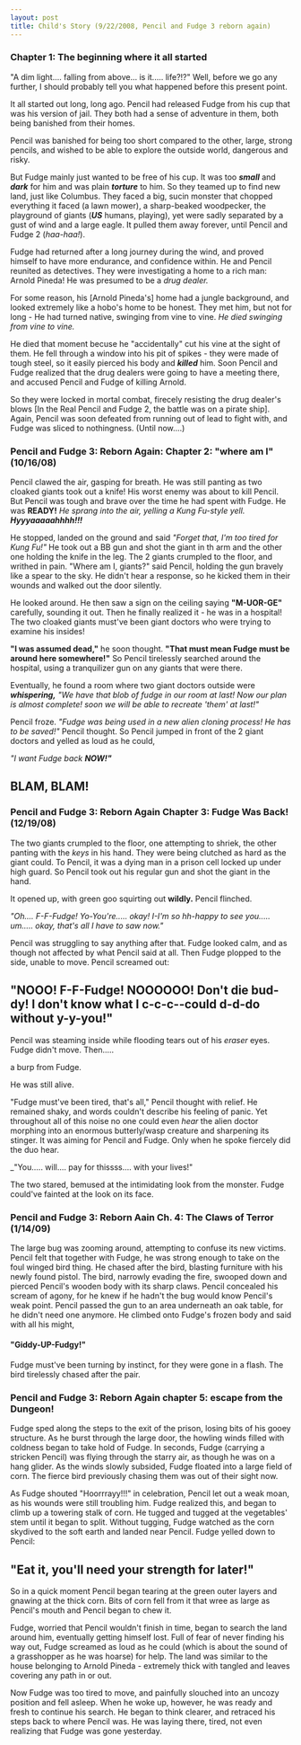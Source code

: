 ```yaml
---
layout: post
title: Child's Story (9/22/2008, Pencil and Fudge 3 reborn again)
---
```


### Chapter 1: The beginning where it all started

"A dim light.... falling from above... is it..... life?!?" Well, before we go any further, I should probably tell you what happened before this present point.

It all started out long, long ago. Pencil had released Fudge from his cup that was his version of jail. They both had a sense of adventure in them, both being banished from their homes.

Pencil was banished for being too short compared to the other, large, strong pencils, and wished to be able to explore the outside world, dangerous and risky. 

But Fudge mainly just wanted to be free of his cup. It was too _**small**_ and _**dark**_ for him and was plain _**torture**_ to him. So they teamed up to find new land, just like Columbus. They faced a big, sucin monster that chopped everything it faced (a lawn mower), a sharp-beaked woodpecker, the playground of giants (_**US**_ humans, playing), yet were sadly separated by a gust of wind and a large eagle. It pulled them away forever, until Pencil and Fudge 2 (_haa-haa!_). 

Fudge had returned after a long journey during the wind, and proved himself to have more endurance, and confidence within. He and Pencil reunited as detectives. They were investigating a home to a rich man: Arnold Pineda! He was presumed to be a _drug dealer._

For some reason, his [Arnold Pineda's] home had a jungle background, and looked extremely like a hobo's home to be honest. They met him, but not for long - He had turned native, swinging from vine to vine. _He died swinging from vine to vine._

He died that moment becuse he "accidentally" cut his vine at the sight of them. He fell through a window into his pit of spikes - they were made of tough steel, so it easily pierced his body and _**killed**_ him. Soon Pencil and Fudge realized that the drug dealers were going to have a meeting there, and accused Pencil and Fudge of killing Arnold. 

So they were locked in mortal combat, firecely resisting the drug dealer's blows [In the Real Pencil and Fudge 2, the battle was on a pirate ship]. Again, Pencil was soon defeated from running out of lead to fight with, and Fudge was sliced to nothingness. (Until now....)

### Pencil and Fudge 3: Reborn Again: Chapter 2: "where am I" (10/16/08)

Pencil clawed the air, gasping for breath. He was still panting as two cloaked giants took out a knife! His worst enemy was about to kill Pencil. But Pencil was tough and brave over the time he had spent with Fudge. He was **READY!** 
_He sprang into the air, yelling a Kung Fu-style yell._ _**Hyyyaaaaahhhh!!!**_ 

He stopped, landed on the ground and said _"Forget that, I'm too tired for Kung Fu!"_ He took out a BB gun and shot the giant in th arm and the other one holding the knife in the leg. The 2 giants crumpled to the floor, and writhed in pain. "Where am I, giants?" said Pencil, holding the gun bravely like a spear to the sky. He didn't hear a response, so he kicked them in their wounds and walked out the door silently. 

He looked around. He then saw a sign on the ceiling saying **"M-UOR-GE"** carefully, sounding it out. Then he finally realized it - he was in a hospital! The two cloaked giants must've been giant doctors who were trying to examine his insides!

**"I was assumed dead,"** he soon thought. **"That must mean Fudge must be around here somewhere!"** So Pencil tirelessly searched around the hospital, using a tranquilizer gun on any giants that were there. 

Eventually, he found a room where two giant doctors outside were _**whispering,**_ _"We have that blob of fudge in our room at last! Now our plan is almost complete! soon we will be able to recreate 'them' at last!"_

Pencil froze. _"Fudge was being used in a new alien cloning process! He has to be saved!"_ Pencil thought. So Pencil jumped in front of the 2 giant doctors and yelled as loud as he could,

_"I want Fudge back_ _**NOW!"**_

## BLAM, BLAM!

### Pencil and Fudge 3: Reborn Again Chapter 3: Fudge Was Back! (12/19/08)

The two giants crumpled to the floor, one attempting to shriek, the other panting with the _keys_ in his hand. They were being clutched as hard as the giant could. To Pencil, it was a dying man in a prison cell locked up under high guard. So Pencil took out his regular gun and shot the giant in the hand.

It opened up, with green goo squirting out **wildly.** Pencil flinched.

_"Oh.... F-F-Fudge! Yo-You're..... okay! I-I'm so hh-happy to see you..... um..... okay, that's all I have to saw now."_

Pencil was struggling to say anything after that. Fudge looked calm, and as though not affected by what Pencil said at all. Then Fudge plopped to the side, unable to move. Pencil screamed out:

## "NOOO! F-F-Fudge! NOOOOOO! Don't die bud-dy! I don't know what I c-c-c--could d-d-do without y-y-you!"

Pencil was steaming inside while flooding tears out of his _eraser_ eyes. Fudge didn't move. Then..... 

a burp from Fudge. 

He was still alive.

"Fudge must've been tired, that's all," Pencil thought with relief. He remained shaky, and words couldn't describe his feeling of panic. Yet throughout all of this noise no one could even _hear_ the alien doctor morphing into an enormous butterly/wasp creature and sharpening its stinger. It was aiming for Pencil and Fudge. Only when he spoke fiercely did the duo hear.

_"You..... will.... pay for thissss.... with your lives!"

The two stared, bemused at the intimidating look from the monster. Fudge could've fainted at the look on its face.

### Pencil and Fudge 3: Reborn Aain Ch. 4: The Claws of Terror (1/14/09)

The large bug was zooming around, attempting to confuse its new victims. Pencil felt that together with Fudge, he was strong enough to take on the foul winged bird thing. He chased after the bird, blasting furniture with his newly found pistol. The bird, narrowly evading the fire, swooped down and pierced Pencil's wooden body with its sharp claws. Pencil concealed his scream of agony, for he knew if he hadn't the bug would know Pencil's weak point. Pencil passed the gun to an area underneath an oak table, for he didn't need one anymore. He climbed onto Fudge's frozen body and said with all his might,

#### "Giddy-UP-Fudgy!"

Fudge must've been turning by instinct, for they were gone in a flash. The bird tirelessly chased after the pair.

### Pencil and Fudge 3: Reborn Again chapter 5: escape from the Dungeon!

Fudge sped along the steps to the exit of the prison, losing bits of his gooey structure. As he burst through the large door, the howling winds filled with coldness began to take hold of Fudge. In seconds, Fudge (carrying a stricken Pencil) was flying through the starry air, as though he was on a hang glider. As the winds slowly subsided, Fudge floated into a large field of corn. The fierce bird previously chasing them was out of their sight now. 

As Fudge shouted "Hoorrrayy!!!" in celebration, Pencil let out a weak moan, as his wounds were still troubling him. Fudge realized this, and began to climb up a towering stalk of corn. He tugged and tugged at the vegetables' stem until it began to split. Without tugging, Fudge watched as the corn skydived to the soft earth and landed near Pencil. Fudge yelled down to Pencil:

## "Eat it, you'll need your strength for later!" 

So in a quick moment Pencil began tearing at the green outer layers and gnawing at the thick corn. Bits of corn fell from it that wree as large as Pencil's mouth and Pencil began to chew it. 

Fudge, worried that Pencil wouldn't finish in time, began to search the land around him, eventually getting himself lost. Full of fear of never finding his way out, Fudge screamed as loud as he could (which is about the sound of a grasshopper as he was hoarse) for help. The land was similar to the house belonging to Arnold Pineda - extremely thick with tangled and leaves covering any path in or out. 

Now Fudge was too tired to move, and painfully slouched into an uncozy position and fell asleep. When he woke up, however, he was ready and fresh to continue his search. He began to think clearer, and retraced his steps back to where Pencil was. He was laying there, tired, not even realizing that Fudge was gone yesterday.


